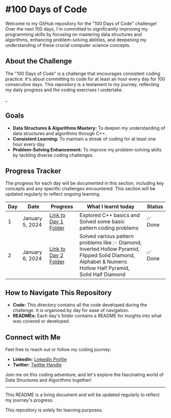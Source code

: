 # ****#100 Days of Code**** 


Welcome to my GitHub repository for the "100 Days of Code" challenge! Over the next 100 days, I'm committed to significantly improving my programming skills by focusing on mastering data structures and algorithms, enhancing problem-solving abilities, and deepening my understanding of these crucial computer science concepts.


## **About the Challenge**


The "100 Days of Code" is a challenge that encourages consistent coding practice. It's about committing to code for at least an hour every day for 100 consecutive days. This repository is a testament to my journey, reflecting my daily progress and the coding exercises I undertake.


_
## **Goals**


* **Data Structures & Algorithms Mastery:** To deepen my understanding of data structures and algorithms through C++.
* **Consistent Learning:** To maintain a streak of coding for at least one hour every day.
* **Problem-Solving Enhancement:** To improve my problem-solving skills by tackling diverse coding challenges.


## **Progress Tracker**


The progress for each day will be documented in this section, including key concepts and any specific challenges encountered. This section will be updated regularly to reflect ongoing learning.



| **Day** | **Date**            | **Progress**                       | **What I learnt today**                         | **Status**     |
|-----|-----------------|--------------------------------|----------------------------------------------------------|------------|
| 1   | January 5, 2024 | [Link to Day 1 Folder](https://github.com/DRushi248/100_Days_Of_Code/tree/main/Day_01)     | Explored C++ basics and Solved some basic pattern coding problems   | ✅ Done     |
| 2   | January 6, 2024    | [Link to Day 2 Folder](https://github.com/DRushi248/100_Days_Of_Code/tree/main/Day_02)         | Solved various pattern problems like :- Diamond, Inverted Hollow Pyramid, Flipped Solid Diamond, Alphabet & Numeric Hollow Half Pyramid, Solid Half Diamond | ✅ Done |
 


## **How to Navigate This Repository**

* **Code:** This directory contains all the code developed during the challenge. It is organized by day for ease of navigation.
* **READMEs:** Each day's folder contains a README for insights into what was covered or developed.


## **Connect with Me**
Feel free to reach out or follow my coding journey:

* **LinkedIn:** [LinkedIn Profile](https://www.linkedin.com/in/rushikesh-deshmukh-ad47/)
* **Twitter:** [Twitter Handle](https://twitter.com/@RushikeshD82980) 



 Join me on this coding adventure, and let's explore the fascinating world of Data Structures and Algorithms together!


---

 This README is a living document and will be updated regularly to reflect my journey's progress.
 
  This repository is solely for learning purposes.

